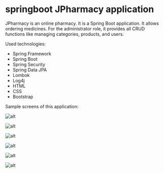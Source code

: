 # springboot JPharmacy application

JPharmacy is an online pharmacy. It is a Spring Boot application. It allows ordering medicines. For the administrator role, it provides all CRUD functions like managing categories, products, and users.

Used technologies:

* Spring Framework
* Spring Boot 
* Spring Security
* Spring Data JPA
* Lombok
* Log4j
* HTML
* CSS
* Bootstrap

Sample screens of this application:

![alt](https://i.ibb.co/nsfC3xr/Sc6.png)

![alt](https://i.ibb.co/BBgh6M4/Sc4.png)

![alt](https://i.ibb.co/gDwW7HG/Sc5.png)

![alt](https://i.ibb.co/Jk4M4qW/Sc1.png)

![alt](https://i.ibb.co/Tk1dmk4/Sc3.png)

![alt](https://i.ibb.co/0yV228G/Sc2.png)
